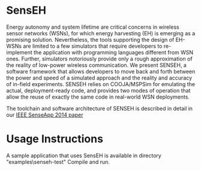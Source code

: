 # SensEH 

Energy autonomy and system lifetime are critical concerns in wireless sensor networks (WSNs), for which energy
harvesting (EH) is emerging as a promising solution. Nevertheless, the tools supporting the design of EH-WSNs are limited to a few simulators that require developers to re-implement the application with programming languages different from WSN ones. Further, simulators notoriously provide only a rough approximation of the reality of low-power wireless communication. 
We present SENSEH, a software framework that allows developers to move back and forth between the power
and speed of a simulated approach and the reality and accuracy of in-field experiments. SENSEH relies on COOJA/MSPSim for emulating the actual, deployment-ready code, and provides two modes of operation that allow the reuse of exactly the same code in real-world WSN deployments. 

The toolchain and software architecture of SENSEH is described in detail in our [IEEE SenseApp 2014 paper](http://disi.unitn.it/~raza/Papers/senseh.pdf)

# Usage Instructions 

A sample application that uses SensEH is available in directory "examples\senseh-test" 
Compile and run. 

